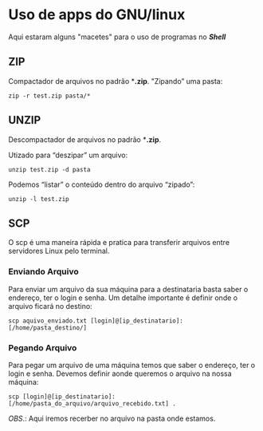 # Uso de apps do GNU/linux

Aqui estaram alguns "macetes" para o uso de programas no ***Shell***

## ZIP

Compactador de arquivos no padrão ***.zip**. "Zipando” uma pasta:
```
zip -r test.zip pasta/*
```

## UNZIP

Descompactador de arquivos no padrão  ***.zip**.

Utizado para “deszipar” um arquivo:
```
unzip test.zip -d pasta
```

Podemos “listar” o conteúdo dentro do arquivo “zipado”:
```
unzip -l test.zip
```

## SCP 

O scp é uma maneira rápida e pratica para transferir arquivos entre servidores Linux pelo terminal.

### Enviando Arquivo

Para enviar um arquivo da sua máquina para a destinataria basta saber o endereço, ter o login e senha. Um detalhe importante é definir onde o arquivo ficará no destino:
```
scp aquivo_enviado.txt [login]@[ip_destinatario]:[/home/pasta_destino/]
```

### Pegando Arquivo

Para pegar um arquivo de uma máquina temos que saber o endereço, ter o login e senha. Devemos definir aonde queremos o arquivo na nossa máquina:
```
scp [login]@[ip_destinatario]:[/home/pasta_do_arquivo/arquivo_recebido.txt] .
```
*OBS*.: Aqui iremos recerber no arquivo na pasta onde estamos.